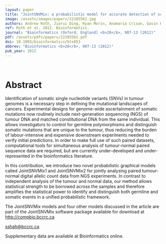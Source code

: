 ```yaml
---
layout: paper
title: "JointSNVMix: a probabilistic model for accurate detection of somatic mutations in normal/tumour paired next-generation sequencing data."
image: /assets/images/papers/22285562.jpg
authors: Andrew Roth, Jiarui Ding, Ryan Morin, Anamaria Crisan, Gavin Ha, Ryan Giuliany, Ali Bashashati, Martin Hirst, Gulisa Turashvili, Arusha Oloumi, Marco A Marra, Samuel Aparicio, Sohrab P Shah
ref: Roth et al. 2012. Bioinformatics.
journal: "Bioinformatics (Oxford, England) <b>28</b>, 907-13 (2012)"
pdf: /assets/pdfs/papers/22285562.pdf
doi: 10.1093/bioinformatics/bts053
abbrev: "Bioinformatics <b>28</b>, 907-13 (2012)"
pub_year: 2012
---
```


<br />
<div data-badge-popover="right" data-badge-type="donut" data-pmid="22285562" data-hide-no-mentions="true" class="altmetric-embed"></div>

# Abstract

Identification of somatic single nucleotide variants (SNVs) in tumour genomes is a necessary step in defining the mutational landscapes of cancers. Experimental designs for genome-wide ascertainment of somatic mutations now routinely include next-generation sequencing (NGS) of tumour DNA and matched constitutional DNA from the same individual. This allows investigators to control for germline polymorphisms and distinguish somatic mutations that are unique to the tumour, thus reducing the burden of labour-intensive and expensive downstream experiments needed to verify initial predictions. In order to make full use of such paired datasets, computational tools for simultaneous analysis of tumour-normal paired sequence data are required, but are currently under-developed and under-represented in the bioinformatics literature.

In this contribution, we introduce two novel probabilistic graphical models called JointSNVMix1 and JointSNVMix2 for jointly analysing paired tumour-normal digital allelic count data from NGS experiments. In contrast to independent analysis of the tumour and normal data, our method allows statistical strength to be borrowed across the samples and therefore amplifies the statistical power to identify and distinguish both germline and somatic events in a unified probabilistic framework.

The JointSNVMix models and four other models discussed in the article are part of the JointSNVMix software package available for download at http://compbio.bccrc.ca

sshah@bccrc.ca

Supplementary data are available at Bioinformatics online.


